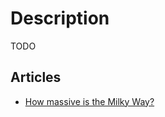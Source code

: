 # Description

TODO


## Articles

- [How massive is the Milky Way?](https://www.syfy.com/syfy-wire/bad-astronomy-the-milky-way-galaxys-mass-has-been-measured)
